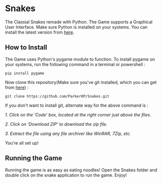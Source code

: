 # Snakes

The Classial Snakes remade with Python. The Game supports a Graphical User Interface. Make sure Python is installed on your systems. You can install the latest version from [here][py-download].

## How to Install

The Game uses Python's pygame module to function. To install pygame on your systems, run the following command in a terminal or powershell :

```
pip install pygame
```

Now clone this repository(Make sure you've git installed, which you can get from [here][git-install]) :

```
git clone https://github.com/ParkerOP/Snakes.git
```

If you don't want to install git, alternate way for the above command is :

*1. Click on the 'Code' box, located at the right corner just above the files.*

[](img.png)

*2. Click on 'Download ZIP' to download the zip file.*

[](img_2.png)

*3. Extract the file using any file archiver like WinRAR, 7Zip, etc.*

You're all set up!

## Running the Game

Running the game is as easy as eating noodles! Open the Snakes folder and double click on the snake application to run the game. Enjoy!



[py-download]: https://www.python.org/downloads/
[git-install]: https://git-scm.com/downloads/